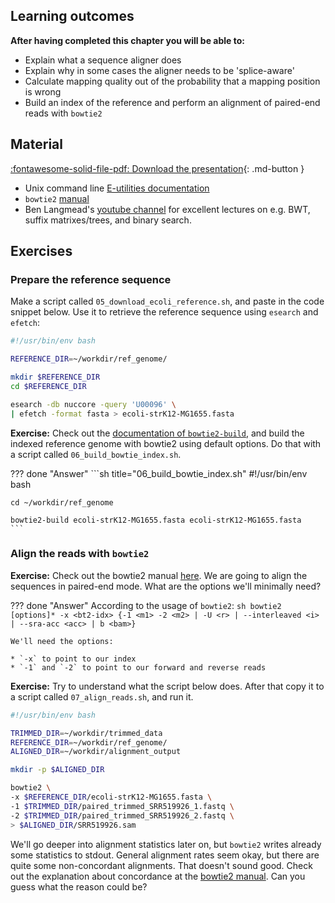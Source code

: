 ## Learning outcomes

**After having completed this chapter you will be able to:**

- Explain what a sequence aligner does
- Explain why in some cases the aligner needs to be 'splice-aware'
- Calculate mapping quality out of the probability that a mapping position is wrong
- Build an index of the reference and perform an alignment of paired-end reads with `bowtie2`

## Material

[:fontawesome-solid-file-pdf: Download the presentation](../assets/pdf/read_alignment.pdf){: .md-button }

* Unix command line [E-utilities documentation](https://www.ncbi.nlm.nih.gov/books/NBK179288/)
* `bowtie2` [manual](http://bowtie-bio.sourceforge.net/bowtie2/manual.shtml#command-line)
* Ben Langmead's [youtube channel](https://www.youtube.com/channel/UCrDmN9uRVJR7KM8aRE_58Zw) for excellent lectures on e.g. BWT, suffix matrixes/trees, and binary search. 

## Exercises

### Prepare the reference sequence

Make a script called `05_download_ecoli_reference.sh`, and paste in the code snippet below. Use it to retrieve the reference sequence using `esearch` and `efetch`:

```sh title="05_download_ecoli_reference.sh"
#!/usr/bin/env bash

REFERENCE_DIR=~/workdir/ref_genome/

mkdir $REFERENCE_DIR
cd $REFERENCE_DIR

esearch -db nuccore -query 'U00096' \
| efetch -format fasta > ecoli-strK12-MG1655.fasta
```

**Exercise:** Check out the [documentation of `bowtie2-build`](http://bowtie-bio.sourceforge.net/bowtie2/manual.shtml#the-bowtie2-build-indexer), and build the indexed reference genome with bowtie2 using default options. Do that with a script called `06_build_bowtie_index.sh`.

??? done "Answer"
    ```sh title="06_build_bowtie_index.sh"
    #!/usr/bin/env bash

    cd ~/workdir/ref_genome

    bowtie2-build ecoli-strK12-MG1655.fasta ecoli-strK12-MG1655.fasta
    ```

### Align the reads with `bowtie2`

**Exercise:** Check out the bowtie2 manual [here](http://bowtie-bio.sourceforge.net/bowtie2/manual.shtml#command-line). We are going to align the sequences in paired-end mode. What are the options we'll minimally need?

??? done "Answer"
    According to the usage of `bowtie2`:
    ```sh
    bowtie2 [options]* -x <bt2-idx> {-1 <m1> -2 <m2> | -U <r> | --interleaved <i> | --sra-acc <acc> | b <bam>}
    ```

    We'll need the options:

    * `-x` to point to our index
    * `-1` and `-2` to point to our forward and reverse reads

**Exercise:** Try to understand what the script below does. After that copy it to a script called `07_align_reads.sh`, and run it.

```sh title="07_align_reads.sh"
#!/usr/bin/env bash

TRIMMED_DIR=~/workdir/trimmed_data
REFERENCE_DIR=~/workdir/ref_genome/
ALIGNED_DIR=~/workdir/alignment_output

mkdir -p $ALIGNED_DIR

bowtie2 \
-x $REFERENCE_DIR/ecoli-strK12-MG1655.fasta \
-1 $TRIMMED_DIR/paired_trimmed_SRR519926_1.fastq \
-2 $TRIMMED_DIR/paired_trimmed_SRR519926_2.fastq \
> $ALIGNED_DIR/SRR519926.sam
```

We'll go deeper into alignment statistics later on, but `bowtie2` writes already some statistics to stdout. General alignment rates seem okay, but there are quite some non-concordant alignments. That doesn't sound good. Check out the explanation about concordance at the [bowtie2 manual](http://bowtie-bio.sourceforge.net/bowtie2/manual.shtml#concordant-pairs-match-pair-expectations-discordant-pairs-dont). Can you guess what the reason could be?
